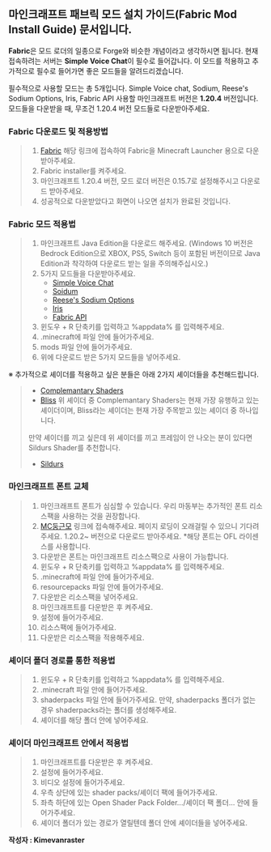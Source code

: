 ## 마인크래프트 패브릭 모드 설치 가이드(Fabric Mod Install Guide) 문서입니다.

**Fabric**은 모드 로더의 일종으로 Forge와 비슷한 개념이라고 생각하시면 됩니다.
현재 접속하려는 서버는 **Simple Voice Chat**이 필수로 들어갑니다.
이 모드를 적용하고 추가적으로 필수로 들어가면 좋은 모드들을 알려드리겠습니다.

필수적으로 사용할 모드는 총 5개입니다. Simple Voice chat, Sodium, Reese's Sodium Options, Iris, Fabric API
사용할 마인크래프트 버전은 **1.20.4** 버전입니다. 모드들을 다운받을 때, 무조건 1.20.4 버전 모드들로 다운받아주세요.

### Fabric 다운로드 및 적용방법
> 1. [Fabric](https://fabricmc.net/use/installer/) 해당 링크에 접속하여 Fabric을 Minecraft Launcher 용으로 다운받아주세요.
> 2. Fabric installer를 켜주세요.
> 3. 마인크래프트 1.20.4 버전, 모드 로더 버전은 0.15.7로 설정해주시고 다운로드 받아주세요.
> 4. 성공적으로 다운받았다고 화면이 나오면 설치가 완료된 것입니다.

### Fabric 모드 적용법
> 1. 마인크래프트 Java Edition을 다운로드 해주세요. (Windows 10 버전은 Bedrock Edition으로 XBOX, PS5, Switch 등이 포함된 버전이므로 Java Edition과 착각하여 다운로드 받는 일을 주의해주십시오.)
> 2. 5가지 모드들을 다운받아주세요.
>    - [Simple Voice Chat](https://www.curseforge.com/minecraft/mc-mods/simple-voice-chat)
>    - [Soidum](https://www.curseforge.com/minecraft/mc-mods/sodium)
>    - [Reese's Sodium Options](https://www.curseforge.com/minecraft/mc-mods/reeses-sodium-options)
>    - [Iris](https://www.curseforge.com/minecraft/mc-mods/irisshaders)
>    - [Fabric API](https://www.curseforge.com/minecraft/mc-mods/fabric-api)
> 3. 윈도우 + R 단축키를 입력하고 %appdata% 를 입력해주세요.
> 4. .minecraft에 파일 안에 들어가주세요.
> 5. mods 파일 안에 들어가주세요.
> 6. 위에 다운로드 받은 5가지 모드들을 넣어주세요.

※ 추가적으로 셰이더를 적용하고 싶은 분들은 아래 2가지 셰이더들을 추천해드립니다.
> - [Complemantary Shaders](https://www.curseforge.com/minecraft/shaders/complementary-unbound)
> - [Bliss](https://www.curseforge.com/minecraft/shaders/bliss-shader)
> 위 셰이더 중 Complemantary Shaders는 현재 가장 유행하고 있는 셰이더이며, Bliss라는 셰이더는 현재 가장 주목받고 있는 셰이더 중 하나입니다.
> 
> 만약 셰이더를 끼고 싶은데 위 셰이더를 끼고 프레임이 안 나오는 분이 있다면 Sildurs Shader를 추천합니다.
> - [Sildurs](https://www.curseforge.com/minecraft/shaders/sildurs-vibrant-shaders)

### 마인크래프트 폰트 교체
> 1. 마인크래프트 폰트가 심심할 수 있습니다. 우리 마동부는 추가적인 폰트 리소스팩을 사용하는 것을 권장합나다.
> 2. [MC둥근모](https://eatch.dev/mcfont/#/neodgm) 링크에 접속해주세요. 페이지 로딩이 오래걸릴 수 있으니 기다려주세요. 1.20.2~ 버전으로 다운로드 받아주세요.
>    *해당 폰트는 OFL 라이센스를 사용합니다.
> 4. 다운받은 폰트는 마인크래프트 리소스팩으로 사용이 가능합니다.
> 5. 윈도우 + R 단축키를 입력하고 %appdata% 를 입력해주세요.
> 6. .minecraft에 파일 안에 들어가주세요.
> 7. resourcepacks 파일 안에 들어가주세요.
> 8. 다운받은 리소스팩을 넣어주세요.
> 9. 마인크래프트를 다운받은 후 켜주세요.
> 10. 설정에 들어가주세요.
> 11. 리소스팩에 들어가주세요.
> 12. 다운받은 리소스팩을 적용해주세요.

### 셰이더 폴더 경로를 통한 적용법
> 1. 윈도우 + R 단축키를 입력하고 %appdata% 를 입력해주세요.
> 2. .minecraft 파일 안에 들어가주세요.
> 3. shaderpacks 파일 안에 들어가주세요. 만약, shaderpacks 폴더가 없는 경우 shaderpacks라는 폴더를 생성해주세요.
> 4. 셰이더를 해당 폴더 안에 넣어주세요.

### 셰이더 마인크래프트 안에서 적용법
> 1. 마인크래프트를 다운받은 후 켜주세요.
> 2. 설정에 들어가주세요.
> 3. 비디오 설정에 들어가주세요.
> 4. 우측 상단에 있는 shader packs/셰이더 팩에 들어가주세요.
> 5. 좌측 하단에 있는 Open Shader Pack Folder.../셰이더 팩 폴더... 안에 들어가주세요.
> 6. 셰이더 폴더가 있는 경로가 열릴텐데 폴더 안에 셰이더들을 넣어주세요.

**작성자 : Kimevanraster**
